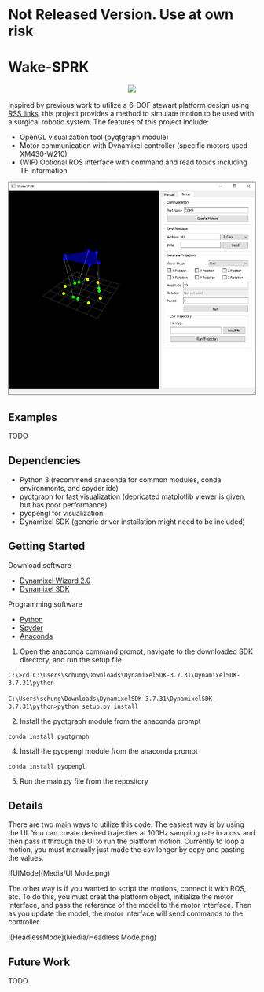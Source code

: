 # Not Released Version. Use at own risk

# Wake-SPRK
<p align="center">
<img src=Media/Steve%20Dance.gif>
</p>

Inspired by previous work to utilize a 6-DOF stewart platform design using [RSS links][1], this project provides a method to simulate motion to be used with a surgical robotic system.
The features of this project include:
* OpenGL visualization tool (pyqtgraph module)
* Motor communication with Dynamixel controller (specific motors used XM430-W210)
* (WIP) Optional ROS interface with command and read topics including TF information

![UI](Media/ui.PNG)
## Examples
TODO 

## Dependencies
* Python 3 (recommend anaconda for common modules, conda environments, and spyder ide)
* pyqtgraph for fast visualization (depricated matplotlib viewer is given, but has poor performance)
* pyopengl for visualization
* Dynamixel SDK (generic driver installation might need to be included)

## Getting Started
Download software
* [Dynamixel Wizard 2.0][2]
* [Dynamixel SDK][3]

Programming software
* [Python][4] 
* [Spyder][5] 
* [Anaconda][6] 

1. Open the anaconda command prompt, navigate to the downloaded SDK directory, and run the setup file
```
C:\>cd C:\Users\schung\Downloads\DynamixelSDK-3.7.31\DynamixelSDK-3.7.31\python

C:\Users\schung\Downloads\DynamixelSDK-3.7.31\DynamixelSDK-3.7.31\python>python setup.py install
```
2. Install the pyqtgraph module from the anaconda prompt
```
conda install pyqtgraph
```
4. Install the pyopengl module from the anaconda prompt
```
conda install pyopengl
```
5. Run the main.py file from the repository

## Details
There are two main ways to utilize this code. The easiest way is by using the UI. You can create desired trajecties at 100Hz sampling rate in a csv and then pass it through the UI to run the platform motion. Currently to loop a motion, you must manually just made the csv longer by copy and pasting the values.

![UIMode](Media/UI Mode.png)

The other way is if you wanted to script the motions, connect it with ROS, etc. To do this, you must creat the platform object, initialize the motor interface, and pass the reference of the model to the motor interface. Then as you update the model, the motor interface will send commands to the controller.

![HeadlessMode](Media/Headless Mode.png)

## Future Work
TODO


[1]: https://github.com/BerkeleyAutomation/sprk]
[2]: https://emanual.robotis.com/docs/en/software/dynamixel/dynamixel_wizard2/#software-installation
[3]: https://emanual.robotis.com/docs/en/software/dynamixel/dynamixel_sdk/download/#repository
[4]: https://www.python.org/downloads/
[5]: https://www.spyder-ide.org/
[6]: https://www.anaconda.com/
[SteveDance]: Media/Steve%20Dance.gif
